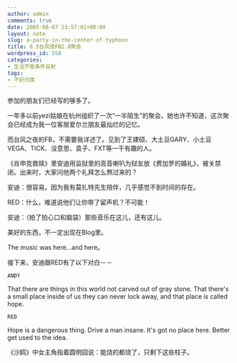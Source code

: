 ```yaml
---
author: admin
comments: true
date: 2005-08-07 23:57:01+00:00
layout: note
slug: a-party-in-the-center-of-typhoon
title: 8.5台风夜FB2.0聚会
wordpress_id: 558
categories:
- 生活不是条件反射
tags:
- 不好归类
---
```


参加的朋友们已经写的够多了。

一年多以前yezi姑娘在杭州组织了一次“一半陌生”的聚会。她也许不知道，这次聚会已经成为我一位客居爱尔兰朋友最灿烂的记忆。

而台风之夜的FB，不需要我详述了。见到了王建硕、大土豆GARY、小土豆VEGA、TICK、没意思、袁子、FXT等一干有趣的人。

《肖申克救赎》里安迪用监狱里的高音喇叭为狱友放《费加罗的婚礼》，被关禁闭。出来时，大家问他两个礼拜怎么熬过来的？

安迪：很容易。因为我有莫扎特先生陪伴，几乎感觉不到时间的存在。

RED：什么，难道说他们让你带了留声机？不可能！

安迪：（拍了拍心口和脑袋）那些音乐在这儿，还有这儿。

美好的东西，不一定出现在Blog里。

The music was here...and here。

接下来，安迪跟RED有了以下对白－－

    ANDY
  That there are things in this world
  not carved out of gray stone. That
  there's a small place inside of us
  they can never lock away, and that
  place is called hope.

    RED
  Hope is a dangerous thing. Drive a
  man insane. It's got no place here.
  Better get used to the idea.

《沙鸥》中女主角指着圆明园说：能烧的都烧了，只剩下这些柱子。
